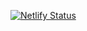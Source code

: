
[![Netlify Status](https://api.netlify.com/api/v1/badges/721b9fad-95f3-4baf-a597-33b780062d77/deploy-status)](https://app.netlify.com/sites/reverent-easley-8d4642/deploys)

